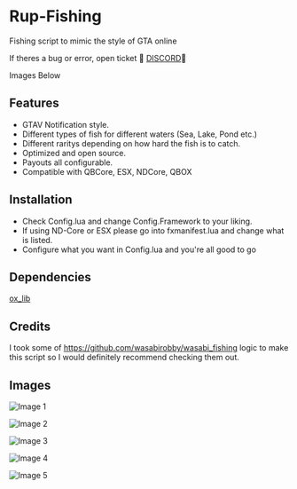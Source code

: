 # Rup-Fishing
 Fishing script to mimic the style of GTA online

If theres a bug or error, open ticket
:fishing_pole_and_fish: [DISCORD](https://discord.gg/ESeUp8fwXQ):fishing_pole_and_fish:

 Images Below

## Features
- GTAV Notification style.
- Different types of fish for different waters (Sea, Lake, Pond etc.)
- Different raritys depending on how hard the fish is to catch.
- Optimized and open source.
- Payouts all configurable.
- Compatible with QBCore, ESX, NDCore, QBOX
## Installation
- Check Config.lua and change Config.Framework to your liking.
- If using ND-Core or ESX please go into fxmanifest.lua and change what is listed.
- Configure what you want in Config.lua and you're all good to go
## Dependencies
[ox_lib](https://github.com/overextended/ox_lib)
## Credits
I took some of https://github.com/wasabirobby/wasabi_fishing logic to make this script so I would definitely recommend checking them out.

## Images

![Image 1](https://media.discordapp.net/attachments/1043860724419670026/1221970002345988156/image.png?ex=6614833f&is=66020e3f&hm=4145c2a4623577b4b46517cc5a97880d52f430b088eda13947fa05d3585046ed&=&format=webp&quality=lossless&width=810&height=456)

![Image 2](https://media.discordapp.net/attachments/1043860724419670026/1221970049540034600/image.png?ex=6614834a&is=66020e4a&hm=960d213fbcd783ed39a8486fb9551d735fc586c76a2ce1a52521d5a9752aaa22&=&format=webp&quality=lossless&width=810&height=456)

![Image 3](https://media.discordapp.net/attachments/1043860724419670026/1221970078409691327/image.png?ex=66148351&is=66020e51&hm=b6855d1ffb28d9274509111dc831bcff1bbb6faeb97f4aa8d23ef0703ad6b47a&=&format=webp&quality=lossless&width=810&height=456)

![Image 4](https://media.discordapp.net/attachments/1043860724419670026/1221970133480767528/image.png?ex=6614835e&is=66020e5e&hm=e5ee3a63359fbc2f77c6d9b8aed987475bedfd2cace1a139b0ed828c74d22c8f&=&format=webp&quality=lossless&width=550&height=309)

![Image 5](https://media.discordapp.net/attachments/1043860724419670026/1221970250837524591/image.png?ex=6614837a&is=66020e7a&hm=831866e31f70c2cee3185e652f074f60d2edbbb33873f77050fb0930e3a0e076&=&format=webp&quality=lossless)
